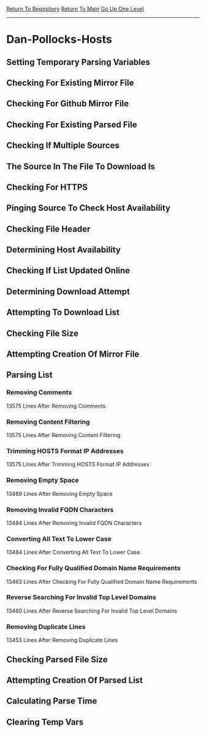 [Return To Repository](https://github.com/deathbybandaid/piholeparser/)
[Return To Main](https://github.com/deathbybandaid/piholeparser/blob/master/RecentRunLogs/Mainlog.md)
[Go Up One Level](https://github.com/deathbybandaid/piholeparser/blob/master/RecentRunLogs/TopLevelScripts/30-Processing-External-Blacklists.md)
____________________________________
# Dan-Pollocks-Hosts
## Setting Temporary Parsing Variables
## Checking For Existing Mirror File
## Checking For Github Mirror File
## Checking For Existing Parsed File
## Checking If Multiple Sources
## The Source In The File To Download Is
## Checking For HTTPS
## Pinging Source To Check Host Availability
## Checking File Header
## Determining Host Availability
## Checking If List Updated Online
## Determining Download Attempt
## Attempting To Download List
## Checking File Size
## Attempting Creation Of Mirror File
## Parsing List
### Removing Comments
13575 Lines After Removing Comments
### Removing Content Filtering
13575 Lines After Removing Content Filtering
### Trimming HOSTS Format IP Addresses
13575 Lines After Trimming HOSTS Format IP Addresses
### Removing Empty Space
13489 Lines After Removing Empty Space
### Removing Invalid FQDN Characters
13484 Lines After Removing Invalid FQDN Characters
### Converting All Text To Lower Case
13484 Lines After Converting All Text To Lower Case
### Checking For Fully Qualified Domain Name Requirements
13463 Lines After Checking For Fully Qualified Domain Name Requirements
### Reverse Searching For Invalid Top Level Domains
13460 Lines After Reverse Searching For Invalid Top Level Domains
### Removing Duplicate Lines
13453 Lines After Removing Duplicate Lines
## Checking Parsed File Size
## Attempting Creation Of Parsed List
## Calculating Parse Time
## Clearing Temp Vars
